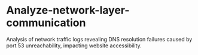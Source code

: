 # Analyze-network-layer-communication
Analysis of network traffic logs revealing DNS resolution failures caused by port 53 unreachability, impacting website accessibility.
